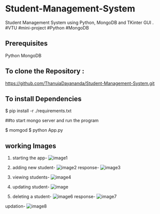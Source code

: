 # Student-Management-System
Student Management System using Python, MongoDB and TKinter GUI .
#VTU #mini-project #Python #MongoDB

## Prerequisites
Python
MongoDB

## To clone the Repository :
https://github.com/ThanujaDayananda/Student-Management-System.git


## To install Dependencies
$ pip install -r ./requirements.txt

##to start mongo server and run the program

$ momgod
$ python App.py

## working Images
1. starting the app-
![image1](https://github.com/ThanujaDayananda/Student-Management-System/assets/76948739/d812d03f-d34a-4dab-8a47-5a62df6dc69f)

2. adding new student-
![image2](https://github.com/ThanujaDayananda/Student-Management-System/assets/76948739/ffc10fe3-b035-4662-8b0c-2c11cd4b9836)
response-
![image3](https://github.com/ThanujaDayananda/Student-Management-System/assets/76948739/8bc90801-968a-42ee-99d3-d23f6f18f6ca)

3. viewing students-
![image4](https://github.com/ThanujaDayananda/Student-Management-System/assets/76948739/ae91cc24-28c5-44c5-b758-c99f57296c38)

4. updating student-
![image](https://github.com/ThanujaDayananda/Student-Management-System/assets/76948739/a70a3273-6311-4d11-a6f3-ddef5aa84bcf)

5. deleting a student-
![image6](https://github.com/ThanujaDayananda/Student-Management-System/assets/76948739/970596b7-c14a-48d4-985f-8c36d66175fa)
response-
![image7](https://github.com/ThanujaDayananda/Student-Management-System/assets/76948739/71f4d11b-519a-4b2b-8789-9fd7f751b529)

updation-
![image8](https://github.com/ThanujaDayananda/Student-Management-System/assets/76948739/3c8e9d36-923e-49fe-9a41-e9eb9720f5ac)



